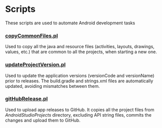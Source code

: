 # Scripts

These scripts are used to automate Android development tasks

### [copyCommonFiles.pl](https://github.com/mohb-apps/Scripts/blob/master/copyCommonFiles.pl)

Used to copy all the java and resource files (activities, layouts, drawings, values, etc.) that are common to all the projects, when starting a new one.

### [updateProjectVersion.pl](https://github.com/mohb-apps/Scripts/blob/master/updateProjectVersion.pl)

Used to update the application versions (versionCode and versionName) prior to releases. The build.gradle and strings.xml files are automatically updated, avoiding mismatches between them.

### [gitHubRelease.pl](https://github.com/mohb-apps/Scripts/blob/master/gitHubRelease.pl)

Used to upload app releases to GitHub. It copies all the project files from _AndroidStudioProjects_ directory, excluding API string files, commits the changes and upload them to GitHub.

